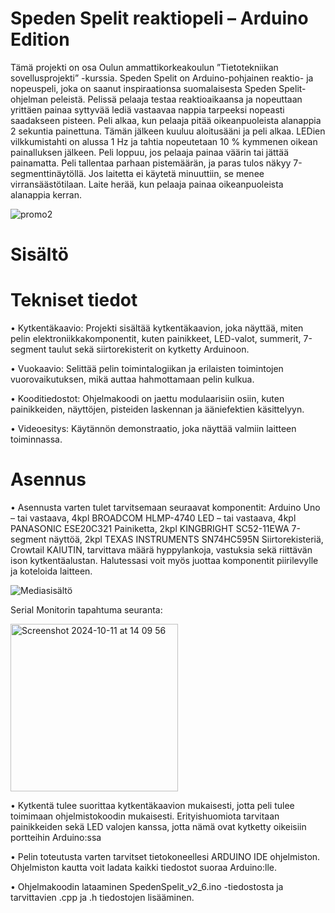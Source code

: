 # Speden Spelit reaktiopeli – Arduino Edition

Tämä projekti on osa Oulun ammattikorkeakoulun ”Tietotekniikan sovellusprojekti” -kurssia.  Speden Spelit on Arduino-pohjainen reaktio- ja nopeuspeli, joka on saanut inspiraationsa suomalaisesta Speden Spelit-ohjelman peleistä. Pelissä pelaaja testaa reaktioaikaansa ja nopeuttaan yrittäen painaa syttyvää lediä vastaavaa nappia tarpeeksi nopeasti saadakseen pisteen. Peli alkaa, kun pelaaja pitää oikeanpuoleista alanappia 2 sekuntia painettuna. Tämän jälkeen kuuluu aloitusääni ja peli alkaa. LEDien vilkkumistahti on alussa 1 Hz ja tahtia nopeutetaan 10 % kymmenen oikean painalluksen jälkeen. Peli loppuu, jos pelaaja painaa väärin tai jättää painamatta. Peli tallentaa parhaan pistemäärän, ja paras tulos näkyy 7-segmenttinäytöllä. Jos laitetta ei käytetä minuuttiin, se menee virransäästötilaan. Laite herää, kun pelaaja painaa oikeanpuoleista alanappia kerran.

![promo2](https://github.com/user-attachments/assets/f8ad9e48-5bbe-4b00-b72d-6d8116a723de)

# Sisältö

# Tekniset tiedot
•	Kytkentäkaavio: Projekti sisältää kytkentäkaavion, joka näyttää, miten pelin elektroniikkakomponentit, kuten painikkeet, LED-valot, summerit, 7-segment taulut sekä siirtorekisterit on kytketty Arduinoon. 

•	Vuokaavio: Selittää pelin toimintalogiikan ja erilaisten toimintojen vuorovaikutuksen, mikä auttaa hahmottamaan pelin kulkua.


•	Kooditiedostot: Ohjelmakoodi on jaettu modulaarisiin osiin, kuten painikkeiden, näyttöjen, pisteiden laskennan ja ääniefektien käsittelyyn.

•	Videoesitys: Käytännön demonstraatio, joka näyttää valmiin laitteen toiminnassa.

# Asennus
•	Asennusta varten tulet tarvitsemaan seuraavat komponentit: Arduino Uno – tai vastaava, 4kpl BROADCOM HLMP-4740 LED – tai vastaava, 4kpl PANASONIC ESE20C321 Painiketta, 2kpl KINGBRIGHT SC52-11EWA 7-segment näyttöä, 2kpl TEXAS INSTRUMENTS SN74HC595N Siirtorekisteriä, Crowtail KAIUTIN, tarvittava määrä hyppylankoja, vastuksia sekä riittävän ison kytkentäalustan. Halutessasi voit myös juottaa komponentit piirilevylle ja koteloida laitteen.

![Mediasisältö](https://github.com/user-attachments/assets/0fc59c87-1206-473f-9d1a-f863519c6c72)

Serial Monitorin tapahtuma seuranta:

<img width="268" alt="Screenshot 2024-10-11 at 14 09 56" src="https://github.com/user-attachments/assets/fc799035-19d4-499e-88e8-967aa2689f7c">


•	Kytkentä tulee suorittaa kytkentäkaavion mukaisesti, jotta peli tulee toimimaan ohjelmistokoodin mukaisesti. Erityishuomiota tarvitaan painikkeiden sekä LED valojen kanssa, jotta nämä ovat kytketty oikeisiin portteihin Arduino:ssa

•	Pelin toteutusta varten tarvitset tietokoneellesi ARDUINO IDE ohjelmiston. Ohjelmiston kautta voit ladata kaikki tiedostot suoraa Arduino:lle.

•	Ohjelmakoodin lataaminen SpedenSpelit_v2_6.ino -tiedostosta ja tarvittavien .cpp ja .h tiedostojen lisääminen.
